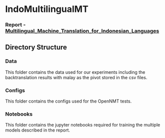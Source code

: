 # IndoMultilingualMT

### Report - [Multilingual_Machine_Translation_for_Indonesian_Languages](/IndoMultilingualMT/Final_Report.pdf)

## Directory Structure

### Data 
This folder contains the data used for our experiments including the backtranslation results with malay as the pivot stored in the csv files.

### Configs
This folder contains the configs used for the OpenNMT tests.

### Notebooks
This folder contains the jupyter notebooks required for training the multiple models described in the report.
